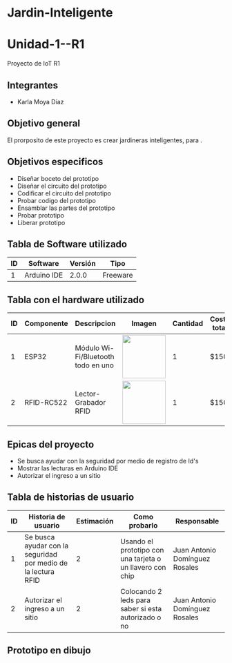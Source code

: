 # Jardin-Inteligente
# Unidad-1--R1
Proyecto de IoT R1
## Integrantes
* Karla Moya Díaz
## Objetivo general
El prorposito de este proyecto es crear jardineras inteligentes, para . 
## Objetivos especificos
* Diseñar boceto del prototipo
* Diseñar el circuito del prototipo
* Codificar el circuito del prototipo
* Probar codigo del prototipo
* Ensamblar las partes del prototipo
* Probar prototipo
* Liberar prototipo
## Tabla de Software utilizado
   | ID  |      Software      |   Versión   |    Tipo    |
   |-----|--------------------|-------------|------------|
   |  1  | Arduino IDE | 2.0.0 | Freeware |

## Tabla con el hardware utilizado
|  ID  | Componente |              Descripcion           | Imagen |   Cantidad   |    Costo total    |
|------|------------|------------------------------------|--------|--------------|-------------------|
|1|ESP32|Módulo Wi-Fi/Bluetooth todo en uno|<img src="https://user-images.githubusercontent.com/114314723/193376886-7900d0fb-52af-4688-911e-957b429efbf4.png" width="100" height="100" />| 1 | $150 |
|2|RFID-RC522|Lector-Grabador RFID|<img src="https://avelectronics.cc/wp-content/uploads/2018/06/modulo-rfid-rc522-tarjeta-llavero-s50-mifare-mfrc522.jpg" width="100" height="100" />|1|$150|

## Epicas del proyecto
* Se busca ayudar con la seguridad por medio de registro de Id's
* Mostrar las lecturas en Arduino IDE
* Autorizar el ingreso a un sitio

## Tabla de historias de usuario
|ID| Historia de usuario | Estimación | Como probarlo | Responsable |
|----|---------------------|------------|---------------|-------------|
|1|Se busca ayudar con la seguridad por medio de la lectura RFID| 2 |Usando el prototipo con una tarjeta o un llavero con chip|Juan Antonio Domínguez Rosales|
|2|Autorizar el ingreso a un sitio| 2 |Colocando 2 leds para saber si esta autorizado o no|Juan Antonio Domínguez Rosales|

## Prototipo en dibujo
